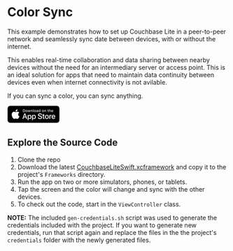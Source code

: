 # Color Sync

This example demonstrates how to set up Couchbase Lite in a peer-to-peer network and seamlessly sync date between devices, with or without the internet.

This enables real-time collaboration and data sharing between nearby devices without the need for an intermediary server or access point. This is an ideal solution for apps that need to maintain data continuity between devices even when internet connectivity is not avilable.

If you can sync a color, you can sync anything.

[<img alt="Download on the App Store" src="images/download.svg" width="120" height="40" />](https://apps.apple.com/us/app/simple-color-sync/id6449199482)

## Explore the Source Code
1. Clone the repo
2. Download the latest [CouchbaseLiteSwift.xcframework](https://www.couchbase.com/downloads/?family=couchbase-lite) and copy it to the project's `Frameworks` directory.
3. Run the app on two or more simulators, phones, or tablets.
4. Tap the screen and the color will change and sync with the other devices.
5. To check out the code, start in the `ViewController` class.

**NOTE:** The included `gen-credentials.sh` script was used to generate the credentials included with the project. If you want to generate new credentials, run that script again and replace the files in the the project's `credentials` folder with the newly generated files.
